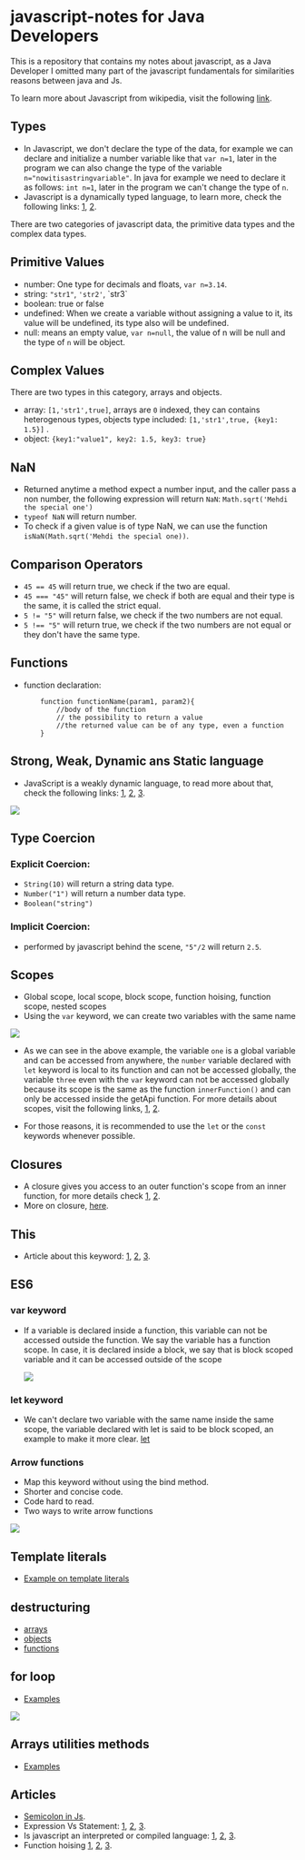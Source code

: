 # javascript-notes for Java Developers
This is a repository that contains my notes about javascript, as a Java Developer I omitted many part of the javascript fundamentals for similarities reasons between java and Js. 

To learn more about Javascript from wikipedia, visit the following [link](https://en.wikipedia.org/wiki/JavaScript#Weakly_typed).

## Types
- In Javascript, we don't declare the type of the data, for example we can declare and initialize a number variable like that `var n=1`, later in the program we can also change the type of the variable `n="nowitisastringvariable"`. In java for example we need to declare it as follows: `int n=1`, later in the program we can't change the type of `n`.
- Javascript is a dynamically typed language, to learn more, check the following links: [1](https://stackoverflow.com/questions/1517582/what-is-the-difference-between-statically-typed-and-dynamically-typed-languages), [2](https://android.jlelse.eu/magic-lies-here-statically-typed-vs-dynamically-typed-languages-d151c7f95e2b).

There are two categories of javascript data, the primitive data types and the complex data types. 

## Primitive Values 
- number: One type for decimals and floats, `var n=3.14`.
- string: `"str1"`, `'str2'`, \`str3\`
- boolean: true or false
- undefined: When we create a variable without assigning a value to it, its value will be undefined, its type also will be undefined.
- null: means an empty value, `var n=null`, the value of n will be null and the type of `n` will be object.

## Complex Values 
There are two types in this category, arrays and objects.
- array: `[1,'str1',true]`, arrays are `0` indexed, they can contains heterogenous types, objects type included: `[1,'str1',true, {key1: 1.5}]` .
- object: `{key1:"value1", key2: 1.5, key3: true}`

## NaN
- Returned anytime a method expect a number input, and the caller pass a non number, the following expression will return `NaN`: `Math.sqrt('Mehdi the special one')`
- `typeof NaN` will return number.
- To check if a given value is of type NaN, we can use the function `isNaN(Math.sqrt('Mehdi the special one))`.


## Comparison Operators
- `45 == 45` will return true, we check if the two are equal.
- `45 === "45"` will return false, we check if both are equal and their type is the same, it is called the strict equal.
- `5 != "5"` will return false, we check if the two numbers are not equal.
- `5 !== "5"` will return true, we check if the two numbers are not equal or they don't have the same type.

## Functions
- function declaration:
    ```
        function functionName(param1, param2){
            //body of the function
            // the possibility to return a value
            //the returned value can be of any type, even a function
        }
    ```

## Strong, Weak, Dynamic ans Static language
- JavaScript is a weakly dynamic language, to read more about that, check the following links: [1](https://android.jlelse.eu/magic-lies-here-statically-typed-vs-dynamically-typed-languages-d151c7f95e2b), [2](https://en.wikipedia.org/wiki/Strong_and_weak_typing), [3](https://www.i-programmer.info/programming/theory/1469-type-systems-demystified-part2-weak-vs-strong.html).

<img src="resources/languageTypes.png">

## Type Coercion
### Explicit Coercion: 
- `String(10)` will return a string data type.
- `Number("1")` will return a number data type.
- `Boolean("string")`

### Implicit Coercion: 
- performed by javascript behind the scene, `"5"/2` will return `2.5`.

## Scopes
- Global scope, local scope, block scope, function hoising, function scope, nested scopes
- Using the `var` keyword, we can create two variables with the same name

<img src="resources/scopes.png">

- As we can see in the above example, the variable `one` is a global variable and can be accessed from anywhere, the `number` variable declared with `let` keyword is local to its function and can not be accessed globally, the variable `three` even with the `var` keyword can not be accessed globally because its scope is the same as the function `innerFunction()` and can only be accessed inside the getApi function. For more details about scopes, visit the following links, [1](https://stackoverflow.com/questions/762011/whats-the-difference-between-using-let-and-var), [2](https://medium.com/@vincent.bocquet/var-let-const-en-js-quelles-diff%C3%A9rences-b0f14caa2049).

- For those reasons, it is recommended to use the `let` or the `const` keywords whenever possible.

## Closures
- A closure gives you access to an outer function's scope from an inner function, for more details check [1](https://developer.mozilla.org/en-US/docs/Web/JavaScript/Closures), [2](https://www.pierre-giraud.com/javascript-apprendre-coder-cours/closure/).
- More on closure, [here](https://medium.com/@prashantramnyc/javascript-closures-simplified-d0d23fa06ba4).

## This
- Article about this keyword: [1](https://blog.invivoo.com/utiliser-loperateur-this-javascript/), [2](https://medium.com/@vincent.bocquet/comprendre-lop%C3%A9rateur-this-en-javascript-41f8630141d4), [3](https://stackoverflow.com/questions/3127429/how-does-the-this-keyword-work). 

## ES6
### var keyword
- If a variable is declared inside a function, this variable can not be accessed outside the function. We say the variable has a function scope. In case, it is declared inside a block, we say that is block scoped variable and it can be accessed outside of the scope

    <img src="resources/let.png">

### let keyword
- We can't declare two variable with the same name inside the same scope, the variable declared with let is said to be block scoped, an example to make it more clear.
    [let](resources/let.PNG)

### Arrow functions
- Map this keyword without using the bind method.
- Shorter and concise code.    
- Code hard to read.
- Two ways to write arrow functions

<img src="resources/arrow-function.png">

## Template literals
- [Example on template literals](js\es6\template-literals.js)

## destructuring
- [arrays](https://github.com/JavaZakariae/javascript-notes-for-javadevelopers/blob/master/js/es6/destructuring-arrays.js)
- [objects](https://github.com/JavaZakariae/javascript-notes-for-javadevelopers/blob/master/js/es6/destructuring-objects.js)
- [functions](https://github.com/JavaZakariae/javascript-notes-for-javadevelopers/blob/master/js/es6/destructuring-functions.js)

## for loop
- [Examples](https://github.com/JavaZakariae/javascript-notes-for-javadevelopers/blob/master/js/es6/for-iteration.js)

<img src="resources/forloop.png">


## Arrays utilities methods
- [Examples](https://github.com/JavaZakariae/javascript-notes-for-javadevelopers/blob/master/js/es6/arrays.js)  

## Articles
- [Semicolon in Js](https://flaviocopes.com/javascript-automatic-semicolon-insertion/).
- Expression Vs Statement: [1](https://stackoverflow.com/questions/12703214/javascript-difference-between-a-statement-and-an-expression#:~:text=%E2%80%9CWherever%20JavaScript%20expects%20a%20statement,the%20argument%20of%20a%20function.%E2%80%9D), [2](https://medium.com/launch-school/javascript-expressions-and-statements-4d32ac9c0e74), [3](https://2ality.com/2012/09/expressions-vs-statements.html).
- Is javascript an interpreted or compiled language: [1](https://medium.com/@almog4130/javascript-is-it-compiled-or-interpreted-9779278468fc), [2](https://blog.sessionstack.com/how-javascript-works-inside-the-v8-engine-5-tips-on-how-to-write-optimized-code-ac089e62b12e), [3](https://stackoverflow.com/questions/9623813/is-javascript-compiled-or-an-interpreted-language).
- Function hoising [1](https://developer.mozilla.org/fr/docs/Glossaire/Hoisting), [2](https://scotch.io/tutorials/understanding-hoisting-in-javascript#:~:text=Hoisting%20is%20a%20JavaScript%20mechanism,scope%20is%20global%20or%20local.), [3](http://adripofjavascript.com/blog/drips/variable-and-function-hoisting.html).



